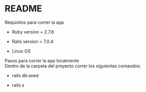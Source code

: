 # README

Requisitos para correr la app  

* Ruby version = 2.7.6

* Rails version = 7.0.4

*	Linux OS

Pasos para correr la app localmente  
Dentro de la carpeta del proyecto correr los siguientes comandos:  

* rails db:seed

* rails s
